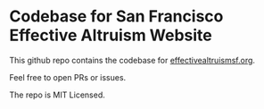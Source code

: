 # Codebase for San Francisco Effective Altruism Website

This github repo contains the codebase for [effectivealtruismsf.org](https://effectivealtruismsf.org).

Feel free to open PRs or issues.

The repo is MIT Licensed.

